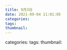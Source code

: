 ```yaml
---
title: 9月3日
date: 2021-09-04 11:01:05
categories:
tags:
thumbnail:
---
```

categories:
tags:
thumbnail:
